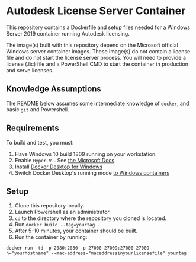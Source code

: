 # Autodesk License Server Container

This repository contains a Dockerfile and setup files needed for a Windows Server 2019 container running Autodesk licensing.

The image(s) built with this repository depend on the Microsoft official Windows server container images. These image(s) do not contain a license file and do not start the license server process. You will need to provide a license (.lic) file and a PowerShell CMD to start the container in production and serve licenses.

## Knowledge Assumptions

The README below assumes some intermediate knowledge of `docker`, and basic `git` and Powershell.

## Requirements

To build and test, you must:

1. Have Windows 10 build 1809 running on your workstation.
2. Enable `Hyper-V `. See [the Microsoft Docs](https://docs.microsoft.com/en-us/virtualization/hyper-v-on-windows/quick-start/enable-hyper-v).
3. Install [Docker Desktop for Windows](https://hub.docker.com/editions/community/docker-ce-desktop-windows)
4. Switch Docker Desktop's running mode [to Windows containers](https://docs.docker.com/docker-for-windows/#switch-between-windows-and-linux-containers)

## Setup

1. Clone this repository locally.
2. Launch Powershell as an administrator.
3. `cd` to the directory where the repository you cloned is located. 
4. Run `docker build --tag=yourtag .` 
5. After 5-10 minutes, your container should be built.
6. Run the container by running: 

```
docker run -td -p 2080:2080 -p 27000-27009:27000-27009 -h="yourhostname" --mac-address="macaddressinyourlicensefile" yourtag     
```

